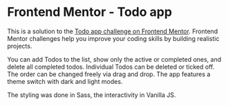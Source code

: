 # Frontend Mentor - Todo app

This is a solution to the [Todo app challenge on Frontend Mentor](https://www.frontendmentor.io/challenges/todo-app-Su1_KokOW). Frontend Mentor challenges help you improve your coding skills by building realistic projects.

You can add Todos to the list, show only the active or completed ones, and delete all completed todos.
Individual Todos can be deleted or ticked off.
The order can be changed freely via drag and drop.
The app features a theme switch with dark and light modes.

The styling was done in Sass, the interactivity in Vanilla JS.
